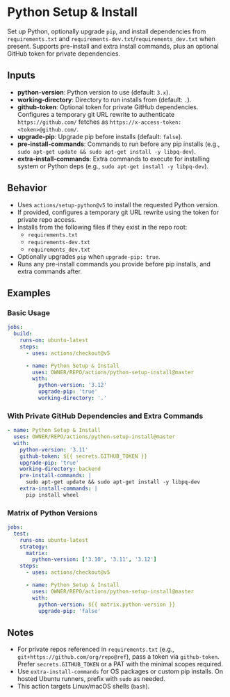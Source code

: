 # Python Setup & Install

Set up Python, optionally upgrade `pip`, and install dependencies from `requirements.txt` and `requirements-dev.txt`/`requirements_dev.txt` when present. Supports pre-install and extra install commands, plus an optional GitHub token for private dependencies.

## Inputs

- **python-version**: Python version to use (default: `3.x`).
- **working-directory**: Directory to run installs from (default: `.`).
- **github-token**: Optional token for private GitHub dependencies. Configures a temporary git URL rewrite to authenticate `https://github.com/` fetches as `https://x-access-token:<token>@github.com/`.
- **upgrade-pip**: Upgrade pip before installs (default: `false`).
- **pre-install-commands**: Commands to run before any pip installs (e.g., `sudo apt-get update && sudo apt-get install -y libpq-dev`).
- **extra-install-commands**: Extra commands to execute for installing system or Python deps (e.g., `sudo apt-get install -y libpq-dev`).

## Behavior

- Uses `actions/setup-python@v5` to install the requested Python version.
- If provided, configures a temporary git URL rewrite using the token for private repo access.
- Installs from the following files if they exist in the repo root:
  - `requirements.txt`
  - `requirements-dev.txt`
  - `requirements_dev.txt`
- Optionally upgrades `pip` when `upgrade-pip: true`.
- Runs any pre-install commands you provide before pip installs, and extra commands after.

## Examples

### Basic Usage

```yaml
jobs:
  build:
    runs-on: ubuntu-latest
    steps:
      - uses: actions/checkout@v5

      - name: Python Setup & Install
        uses: OWNER/REPO/actions/python-setup-install@master
        with:
          python-version: '3.12'
          upgrade-pip: 'true'
          working-directory: '.'
```

### With Private GitHub Dependencies and Extra Commands

```yaml
- name: Python Setup & Install
  uses: OWNER/REPO/actions/python-setup-install@master
  with:
    python-version: '3.11'
    github-token: ${{ secrets.GITHUB_TOKEN }}
    upgrade-pip: 'true'
    working-directory: backend
    pre-install-commands: |
      sudo apt-get update && sudo apt-get install -y libpq-dev
    extra-install-commands: |
      pip install wheel
```

### Matrix of Python Versions

```yaml
jobs:
  test:
    runs-on: ubuntu-latest
    strategy:
      matrix:
        python-version: ['3.10', '3.11', '3.12']
    steps:
      - uses: actions/checkout@v5

      - name: Python Setup & Install
        uses: OWNER/REPO/actions/python-setup-install@master
        with:
          python-version: ${{ matrix.python-version }}
          upgrade-pip: 'false'
```

## Notes

- For private repos referenced in `requirements.txt` (e.g., `git+https://github.com/org/repo@ref`), pass a token via `github-token`. Prefer `secrets.GITHUB_TOKEN` or a PAT with the minimal scopes required.
- Use `extra-install-commands` for OS packages or custom pip installs. On hosted Ubuntu runners, prefix with `sudo` as needed.
- This action targets Linux/macOS shells (`bash`).
